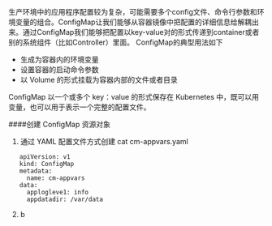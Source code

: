 生产环境中的应用程序配置较为复杂，可能需要多个config文件、命令行参数和环境变量的组合。ConfigMap让我们能够从容器镜像中把配置的详细信息给解耦出来。通过ConfigMap我们能够把配置以key-value对的形式传递到container或者别的系统组件（比如Controller）里面。
ConfigMap的典型用法如下
- 生成为容器内的环境变量
- 设置容器的启动命令参数
- 以 Volume 的形式挂载为容器内部的文件或者目录

ConfigMap 以一个或多个 key：value 的形式保存在 Kubernetes 中，既可以用变量，也可以用于表示一个完整的配置文件。

####创建 ConfigMap 资源对象
1. 通过 YAML 配置文件方式创建
cat cm-appvars.yaml
```
   apiVersion: v1
   kind: ConfigMap
   metadata:
     name: cm-appvars
   data:
     applogleve1: info
     appdatadir: /var/data
```
2. b